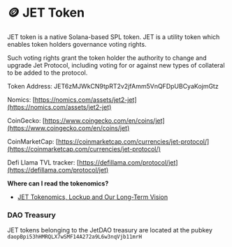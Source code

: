 # 🪙 JET Token

JET token is a native Solana-based SPL token. JET is a utility token which enables token holders governance voting rights.&#x20;

Such voting rights grant the token holder the authority to change and upgrade Jet Protocol, including voting for or against new types of collateral to be added to the protocol.

Token Address: JET6zMJWkCN9tpRT2v2jfAmm5VnQFDpUBCyaKojmGtz

Nomics: [https://nomics.com/assets/jet2-jet](https://nomics.com/assets/jet2-jet)

CoinGecko: [https://www.coingecko.com/en/coins/jet](https://www.coingecko.com/en/coins/jet)

CoinMarketCap: [https://coinmarketcap.com/currencies/jet-protocol/](https://coinmarketcap.com/currencies/jet-protocol/)

Defi Llama TVL tracker: [https://defillama.com/protocol/jet](https://defillama.com/protocol/jet)



**Where can I read the tokenomics?**

* [JET Tokenomics, Lockup and Our Long-Term Vision](https://medium.com/jetprotocol/jet-tokenomics-lockup-and-our-long-term-vision-430a1fbe119f)&#x20;



### DAO Treasury&#x20;

JET tokens belonging to the JetDAO treasury are located at the pubkey `daopBpi53hHMRQLX7wSMF14A272a9L6w3nqVjb11mrH`
